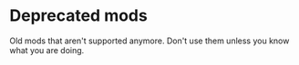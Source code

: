 # Deprecated mods
Old mods that aren't supported anymore. Don't use them unless you know what you are doing.
